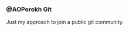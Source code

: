 ### @AOPorokh Git

Just my approach to join a public git community.

<!---
AOPorokh/AOPorokh is a ✨ special ✨ repository because its `README.md` (this file) appears on your GitHub profile.
You can click the Preview link to take a look at your changes.
--->
